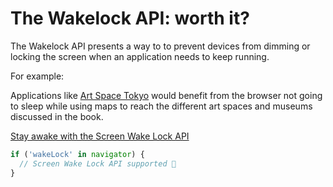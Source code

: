 # The Wakelock API: worth it?

The Wakelock API presents a way to to prevent devices from dimming or locking the screen when an application needs to keep running.

For example:

Applications like [Art Space Tokyo](https://read.artspacetokyo.com/) would benefit from the browser not going to sleep while using maps to reach the different art spaces and museums discussed in the book.



[Stay awake with the Screen Wake Lock API](https://web.dev/wake-lock/)

```js
if ('wakeLock' in navigator) {
  // Screen Wake Lock API supported 🎉
}
```
